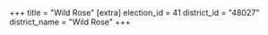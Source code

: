 +++
title = "Wild Rose"
[extra]
election_id = 41
district_id = "48027"
district_name = "Wild Rose"
+++
